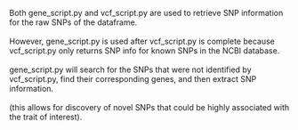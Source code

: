 Both gene_script.py and vcf_script.py are used to retrieve SNP information for the raw SNPs of the dataframe.<br><br>
However, gene_script.py is used after vcf_script.py is complete because vcf_script.py only returns SNP info for known SNPs in the NCBI database.<br><br>
gene_script.py will search for the SNPs that were not identified by vcf_script.py, find their corresponding genes, and then extract SNP information.<br><br>
(this allows for discovery of novel SNPs that could be highly associated with the trait of interest).
